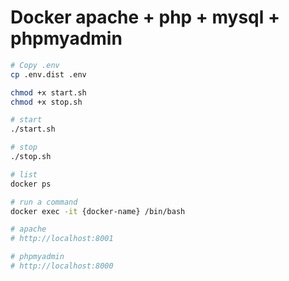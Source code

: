 # Docker apache + php + mysql + phpmyadmin

```bash
# Copy .env
cp .env.dist .env

chmod +x start.sh
chmod +x stop.sh

# start
./start.sh

# stop
./stop.sh

# list
docker ps

# run a command
docker exec -it {docker-name} /bin/bash

# apache
# http://localhost:8001

# phpmyadmin
# http://localhost:8000
```

